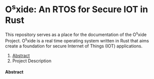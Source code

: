 # O<sup>s</sup>xide: An RTOS for Secure IOT in Rust

This repository serves as a place for the documentation of the O<sup>s</sup>xide Project. O<sup>s</sup>xide is a real time operating system written in Rust that aims create a foundation for secure Internet of Things (IOT) applications. 


1. [Abstract](#abstract)
2. Project Description


#### Abstract
